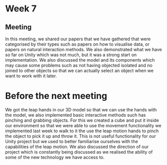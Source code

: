 # Week 7
## Meeting
In this meeting, we shared our papers that we have gathered that were categorised by their types such as papers on how to visualise data, or papers on natural interaction methods. 
We also demonstrated what we have so far on Unity which was not much, but it was a strong start on implementation. 
We also discussed the model and its components which may cause some problems such as not having objected isolated and no joined to other objects so that we can actually select an object when we want to work with it later. 

# Before the next meeting
We got the leap hands in our 3D model so that we can use the hands with the model, we also implemented basic interactive methods such has pinching and grabbing objects. 
For this we created a cube and put it inside our environment so that we were able to use the movement functionality we implemented last week to walk to it the use the leap motion hands to pinch the object to pick it up and throw it. 
This is not useful functionality for our Unity project but we used to better familiarise ourselves with the capabilities of the leap motion. 
We also discussed the direction of our project which is constantly being discussed as we realised the ability of some of the new technology we have access to.
